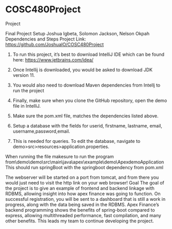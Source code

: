 # COSC480Project
Project

Final Project Setup
Joshua Igbeta, Solomon Jackson, Nelson Okpah
Dependencies and Steps
	Project Link: https://github.com/JoshuaIO/COSC480Project

1. To run this project, it’s best to download IntelliJ IDE which can be found here: https://www.jetbrains.com/idea/

2. Once Intellij is downloaded, you would be asked to download JDK version 11.

3. You would also need to download Maven dependencies from Intellj to run the project

4. Finally, make sure when you clone the GitHub repository, open the demo file in IntelliJ.

5. Make sure the pom.xml file, matches the dependencies listed above.

6. Setup a database with the fields for userid, firstname, lastname, email, username,password,email.

7. This is needed for queries. To edit the database, navigate to demo>src>resources>application.properties.

 When running the file makesure to run the program from\demo\demo\src\main\java\apex\example\demo\ApexdemoApplication
This should run springBoot with the springboot dependency from pom.xml

The webserver will be started on a port from tomcat, and from there you would just need to visit the http link on your web browser!
Goal
The goal of the project is to give an example of frontend and backend linkage with RDBMS, allowing insight into how apex finance was going to function. On successful registration, you will be sent to a dashboard that is still a work in progress, along with the data being saved in the RDBMS. Apex Finance’s backend programming shows the benefits of spring-boot compared to express, allowing multithreaded performance, fast compilation, and many other benefits. This leads my team to continue developing the project.
